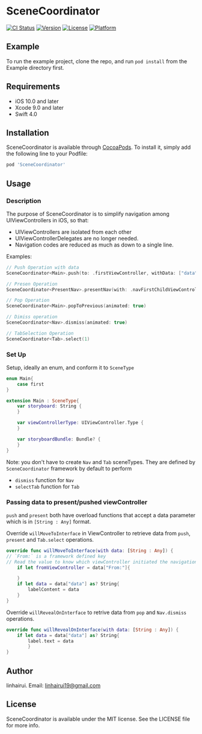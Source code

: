 # SceneCoordinator

[![CI Status](https://img.shields.io/travis/linhairui19@gmail.com/SceneCoordinator.svg?style=flat)](https://travis-ci.org/linhairui19@gmail.com/SceneCoordinator)
[![Version](https://img.shields.io/cocoapods/v/SceneCoordinator.svg?style=flat)](https://cocoapods.org/pods/SceneCoordinator)
[![License](https://img.shields.io/cocoapods/l/SceneCoordinator.svg?style=flat)](https://cocoapods.org/pods/SceneCoordinator)
[![Platform](https://img.shields.io/cocoapods/p/SceneCoordinator.svg?style=flat)](https://cocoapods.org/pods/SceneCoordinator)

## Example

To run the example project, clone the repo, and run `pod install` from the Example directory first.

## Requirements
* iOS 10.0 and later
* Xcode 9.0 and later
* Swift 4.0


## Installation

SceneCoordinator is available through [CocoaPods](https://cocoapods.org). To install
it, simply add the following line to your Podfile:

```ruby
pod 'SceneCoordinator'
```


## Usage
### Description
The purpose of SceneCoordinator is to simplify navigation among UIViewControllers in iOS, so that:
* UIViewControllers are isolated from each other
* UIViewControllerDelegates are no longer needed. 
* Navigation codes are reduced as much as down to a single line. 

Examples:
```swift
// Push Operation with data 
SceneCoordinator<Main>.push(to: .firstViewController, withData: ["data" : "FromMain"], animated: true)

// Presen Operation 
SceneCoordinator<PresentNav>.presentNav(with: .navFirstChildViewController, animated: true)

// Pop Operation
SceneCoordinator<Main>.popToPrevious(animated: true)

// Dimiss operation 
SceneCoordinator<Nav>.dismiss(animated: true)

// TabSelection Operation
SceneCoordinator<Tab>.select(1)
```

### Set Up
Setup, ideally an enum, and conform it to `SceneType`
```swift
enum Main{
    case first
}

extension Main : SceneType{
    var storyboard: String {
    }

    var viewControllerType: UIViewController.Type {
    }

    var storyboardBundle: Bundle? {
    }
}
```

Note: you don't have to create `Nav` and `Tab` sceneTypes. They are defined by `SceneCoordinator` framework by default to perform 
- `dismiss` function for `Nav`
- `selectTab` function for `Tab`

### Passing data to present/pushed viewController 
`push` and `present` both have overload functions that accept a data parameter which is in `[String : Any]` format. 

Override `willMoveToInterface` in ViewController to retrieve data from `push`, `present` and `Tab.select` operations.
```swift
override func willMoveToInterface(with data: [String : Any]) {
// `From:` is a framework defined key
// Read the value to know which viewController initiated the navigation
    if let fromViewController = data["From:"]{

    }
    if let data = data["data"] as? String{
        labelContent = data
    }
}
```

Override `willRevealOnInterface` to retrive data from `pop` and `Nav.dismiss` operations.

```swift
override func willRevealOnInterface(with data: [String : Any]) {
    if let data = data["data"] as? String{
        label.text = data
        }
}
```


## Author

linhairui. Email: linhairui19@gmail.com

## License

SceneCoordinator is available under the MIT license. See the LICENSE file for more info.
